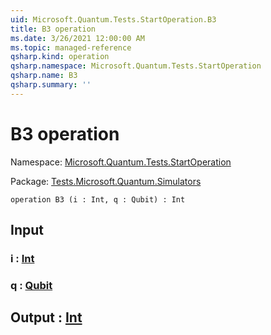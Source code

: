 ```yaml
---
uid: Microsoft.Quantum.Tests.StartOperation.B3
title: B3 operation
ms.date: 3/26/2021 12:00:00 AM
ms.topic: managed-reference
qsharp.kind: operation
qsharp.namespace: Microsoft.Quantum.Tests.StartOperation
qsharp.name: B3
qsharp.summary: ''
---
```


# B3 operation

Namespace: [Microsoft.Quantum.Tests.StartOperation](xref:Microsoft.Quantum.Tests.StartOperation)

Package: [Tests.Microsoft.Quantum.Simulators](https://nuget.org/packages/Tests.Microsoft.Quantum.Simulators)




```qsharp
operation B3 (i : Int, q : Qubit) : Int
```


## Input

### i : [Int](xref:microsoft.quantum.lang-ref.int)




### q : [Qubit](xref:microsoft.quantum.lang-ref.qubit)





## Output : [Int](xref:microsoft.quantum.lang-ref.int)

